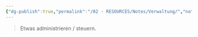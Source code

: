 ```yaml
---
{"dg-publish":true,"permalink":"/02 - RESOURCES/Notes/Verwaltung/","noteIcon":"","updated":"2024-07-23T10:10:22.000+02:00"}
---
```


>Etwas administrieren / steuern.
